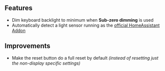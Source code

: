 ## Features

* Dim keyboard backlight to minimum when **Sub-zero dimming** is used
* Automatically detect a light sensor running as the [official HomeAssistant Addon](https://github.com/alin23/lunarsensor/tree/main/homeassistant_addon)

## Improvements

* Make the reset button do a full reset by default *(instead of resetting just the non-display specific settings)*
